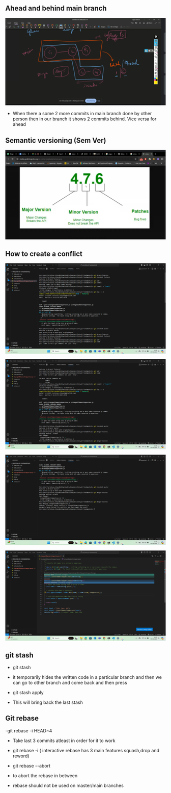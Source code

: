 ## Ahead and behind main branch

![Ahead and behind branches](image-9.png)

- When there a some 2 more commits in main branch done by other person then in our branch it shows 2 commits behind. Vice versa for ahead


## Semantic versioning (Sem Ver)

![Sem Ver](image-10.png)



## How to create a conflict 

![Conflict](image-11.png)

![Conflict](image-12.png)

![Conflict](image-13.png)

![Conflict image](image-14.png)

## git stash 

- git stash

- it temporarily hides the written code in a particular branch and then we can go to other branch and come back and then press 
- git stash apply 
- This will bring back the last stash


## Git rebase

-git rebase -i HEAD~4  
- Take last 3 commits atleast in order for it to work

- git rebase -i ( interactive rebase has 3 main features squash,drop and reword)

- git rebase --abort 
- to abort the rebase in between

- rebase should not be used on master/main branches